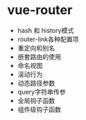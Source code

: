 # vue-router
- hash 和 history模式
- router-link各种配置项
- 重定向和别名
- 嵌套路由的使用
- 命名视图
- 滚动行为
- 动态路径参数
- query字符串传参
- 全局钩子函数
- 组件级钩子函数
